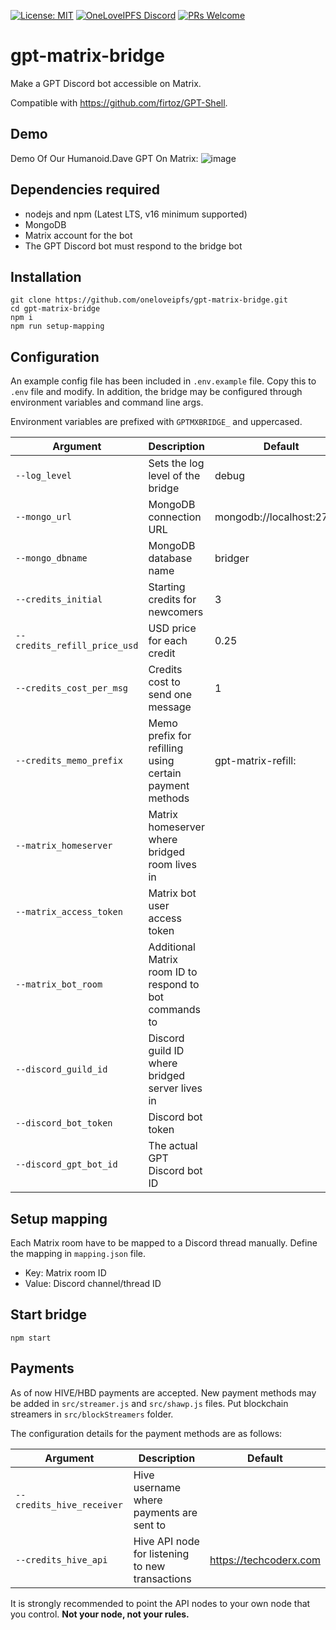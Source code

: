 [![License: MIT](https://img.shields.io/badge/License-MIT-yellow.svg)](https://opensource.org/licenses/MIT)
[![OneLoveIPFS Discord](https://img.shields.io/discord/956143542391169055.svg?logo=discord)](https://discord.gg/ZWj5NqaBeF)
[![PRs Welcome](https://img.shields.io/badge/PRs-welcome-brightgreen.svg?style=flat-square)](http://makeapullrequest.com)

# gpt-matrix-bridge
Make a GPT Discord bot accessible on Matrix.

Compatible with https://github.com/firtoz/GPT-Shell.

## Demo
Demo Of Our Humanoid.Dave GPT On Matrix:
![image](https://user-images.githubusercontent.com/34530588/220094872-a8c1ef17-4e7b-4683-99f3-0d4b5be58360.png)

## Dependencies required

* nodejs and npm (Latest LTS, v16 minimum supported)
* MongoDB
* Matrix account for the bot
* The GPT Discord bot must respond to the bridge bot

## Installation
```
git clone https://github.com/oneloveipfs/gpt-matrix-bridge.git
cd gpt-matrix-bridge
npm i
npm run setup-mapping
```

## Configuration
An example config file has been included in `.env.example` file. Copy this to `.env` file and modify. In addition, the bridge may be configured through environment variables and command line args.

Environment variables are prefixed with `GPTMXBRIDGE_` and uppercased.

|Argument|Description|Default|
|-|-|-|
|`--log_level`|Sets the log level of the bridge|debug|
|`--mongo_url`|MongoDB connection URL|mongodb://localhost:27017|
|`--mongo_dbname`|MongoDB database name|bridger|
|`--credits_initial`|Starting credits for newcomers|3|
|`--credits_refill_price_usd`|USD price for each credit|0.25|
|`--credits_cost_per_msg`|Credits cost to send one message|1|
|`--credits_memo_prefix`|Memo prefix for refilling using certain payment methods|gpt-matrix-refill:|
|`--matrix_homeserver`|Matrix homeserver where bridged room lives in||
|`--matrix_access_token`|Matrix bot user access token||
|`--matrix_bot_room`|Additional Matrix room ID to respond to bot commands to||
|`--discord_guild_id`|Discord guild ID where bridged server lives in||
|`--discord_bot_token`|Discord bot token||
|`--discord_gpt_bot_id`|The actual GPT Discord bot ID||

## Setup mapping
Each Matrix room have to be mapped to a Discord thread manually. Define the mapping in `mapping.json` file.

* Key: Matrix room ID
* Value: Discord channel/thread ID

## Start bridge
```
npm start
```

## Payments
As of now HIVE/HBD payments are accepted. New payment methods may be added in `src/streamer.js` and `src/shawp.js` files. Put blockchain streamers in `src/blockStreamers` folder.

The configuration details for the payment methods are as follows:

|Argument|Description|Default|
|-|-|-|
|`--credits_hive_receiver`|Hive username where payments are sent to||
|`--credits_hive_api`|Hive API node for listening to new transactions|https://techcoderx.com|

It is strongly recommended to point the API nodes to your own node that you control. **Not your node, not your rules.**